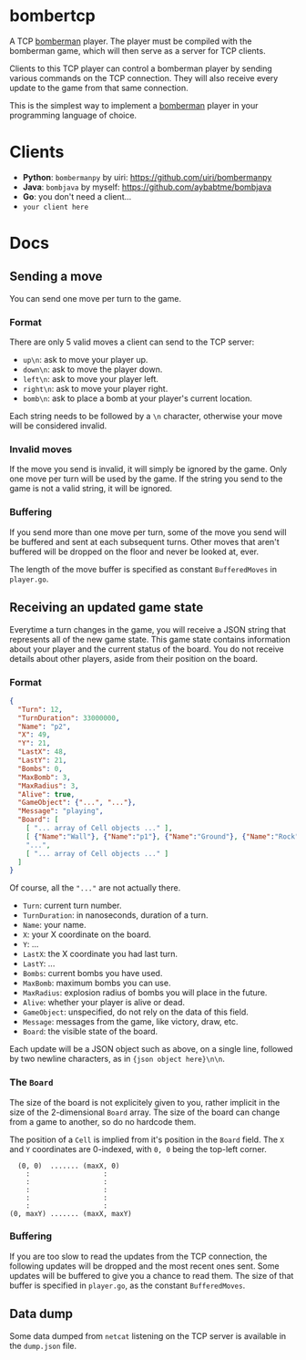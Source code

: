 # bombertcp

A TCP [bomberman](https://github.com/aybabtme/bomberman) player. The player must
be compiled with the bomberman game, which will then serve as a server for TCP
clients.

Clients to this TCP player can control a bomberman player by sending various
commands on the TCP connection.  They will also receive every update to the game
from that same connection.

This is the simplest way to implement a [bomberman](https://github.com/aybabtme/bomberman)
player in your programming language of choice.

# Clients

* **Python**: `bombermanpy` by uiri: https://github.com/uiri/bombermanpy
* **Java**: `bombjava` by myself: https://github.com/aybabtme/bombjava
* **Go**: you don't need a client...
* `your client here`

# Docs

## Sending a move

You can send one move per turn to the game.

### Format

There are only 5 valid moves a client can send to the TCP server:

* `up\n`: ask to move your player up.
* `down\n`: ask to move the player down.
* `left\n`: ask to move your player left.
* `right\n`: ask to move your player right.
* `bomb\n`: ask to place a bomb at your player's current location.

Each string needs to be followed by a `\n` character, otherwise your move will
be considered invalid.

### Invalid moves

If the move you send is invalid, it will simply be ignored by the game. Only one
move per turn will be used by the game. If the string you send to the game is
not a valid string, it will be ignored.

### Buffering

If you send more than one move per turn, some of the move you send will be
buffered and sent at each subsequent turns. Other moves that aren't buffered
will be dropped on the floor and never be looked at, ever.

The length of the move buffer is specified as constant `BufferedMoves` in
`player.go`.

## Receiving an updated game state

Everytime a turn changes in the game, you will receive a JSON string that
represents all of the new game state.  This game state contains information
about your player and the current status of the board. You do not receive details
about other players, aside from their position on the board.

### Format

```JSON
{
  "Turn": 12,
  "TurnDuration": 33000000,
  "Name": "p2",
  "X": 49,
  "Y": 21,
  "LastX": 48,
  "LastY": 21,
  "Bombs": 0,
  "MaxBomb": 3,
  "MaxRadius": 3,
  "Alive": true,
  "GameObject": {"...", "..."},
  "Message": "playing",
  "Board": [
    [ "... array of Cell objects ..." ],
    [ {"Name":"Wall"}, {"Name":"p1"}, {"Name":"Ground"}, {"Name":"Rock"}, "..." ],
    "...",
    [ "... array of Cell objects ..." ]
  ]
}
```
Of course, all the `"..."` are not actually there.

* `Turn`: current turn number.
* `TurnDuration`: in nanoseconds, duration of a turn.
* `Name`: your name.
* `X`: your X coordinate on the board.
* `Y`: ...
* `LastX`: the X coordinate you had last turn.
* `LastY`: ...
* `Bombs`: current bombs you have used.
* `MaxBomb`: maximum bombs you can use.
* `MaxRadius`: explosion radius of bombs you will place in the future.
* `Alive`: whether your player is alive or dead.
* `GameObject`: unspecified, do not rely on the data of this field.
* `Message`: messages from the game, like victory, draw, etc.
* `Board`: the visible state of the board.

Each update will be a JSON object such as above, on a single line, followed by
two newline characters, as in `{json object here}\n\n`.

### The `Board`

The size of the board is not explicitely given to you, rather implicit in the
size of the 2-dimensional `Board` array. The size of the board can change from a game to
another, so do no hardcode them.

The position of a `Cell` is implied from it's
position in the `Board` field.  The `X` and `Y` coordinates are 0-indexed, with
`0, 0` being the top-left corner.

```
  (0, 0)  ....... (maxX, 0)
    :                  :
    :                  :
    :                  :
    :                  :
    :                  :
(0, maxY) ....... (maxX, maxY)
```

### Buffering

If you are too slow to read the updates from the TCP connection, the following
updates will be dropped and the most recent ones sent.  Some updates will be
buffered to give you a chance to read them.  The size of that buffer is
specified in `player.go`, as the constant `BufferedMoves`.

## Data dump

Some data dumped from `netcat` listening on the TCP server is available in the
`dump.json` file.

